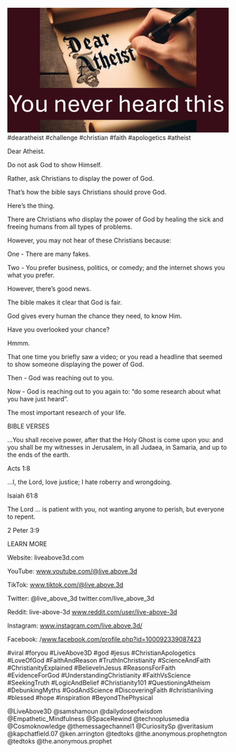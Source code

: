 ![Video cover image](./cover.jpg)
#dearatheist #challenge #christian #faith #apologetics #atheist

Dear Atheist.

Do not ask God to show Himself.

Rather, ask Christians to display the power of God.

That’s how the bible says Christians should prove God.

Here’s the thing.

There are Christians who display the power of God by healing the sick and freeing humans from all types of problems.

However, you may not hear of these Christians because:

One - There are many fakes.

Two - You prefer business, politics, or comedy; and the internet shows you what you prefer.

However, there’s good news.

The bible makes it clear that God is fair.

God gives every human the chance they need, to know Him.

Have you overlooked your chance?

Hmmm.

That one time you briefly saw a video; or you read a headline that seemed to show someone displaying the power of God.

Then - God was reaching out to you.

Now - God is reaching out to you again to: “do some research about what you have just heard”.

The most important research of your life.


BIBLE VERSES

...You shall receive power, after that the Holy Ghost is come upon you: and you shall be my witnesses in Jerusalem, in all Judaea, in Samaria, and up to the ends of the earth.

Acts 1:8

…I, the Lord, love justice; I hate roberry and wrongdoing.

Isaiah 61:8

The Lord … is patient with you, not wanting anyone to perish, but everyone to repent.

2 Peter 3:9

LEARN MORE

Website: liveabove3d.com

YouTube: www.youtube.com/@live.above.3d

TikTok: www.tiktok.com/@live.above.3d

Twitter: @live_above_3d twitter.com/live_above_3d

Reddit: live-above-3d www.reddit.com/user/live-above-3d

Instagram: www.instagram.com/live.above.3d/

Facebook: /www.facebook.com/profile.php?id=100092339087423

#viral #foryou #LiveAbove3D #god #jesus #ChristianApologetics #LoveOfGod #FaithAndReason #TruthInChristianity #ScienceAndFaith #ChristianityExplained #BelieveInJesus #ReasonsForFaith #EvidenceForGod #UnderstandingChristianity #FaithVsScience #SeekingTruth #LogicAndBelief #Christianity101 #QuestioningAtheism #DebunkingMyths #GodAndScience #DiscoveringFaith #christianliving #blessed #hope #inspiration #BeyondThePhysical

@LiveAbove3D @samshamoun @dailydoseofwisdom @Empathetic_Mindfulness @SpaceRewind @technoplusmedia @Cosmoknowledge @themessagechannel1 @CuriositySp @veritasium @kapchatfield.07 @ken.arrington @tedtoks @the.anonymous.prophetngton @tedtoks @the.anonymous.prophet